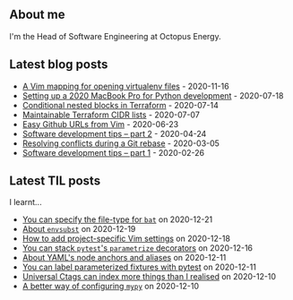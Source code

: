 ## About me
I'm the Head of Software Engineering at Octopus Energy.
## Latest blog posts
- [A Vim mapping for opening virtualenv files](https://codeinthehole.com/tips/a-vim-mapping-for-opening-virtualenv-files/) - 2020-11-16
- [Setting up a 2020 MacBook Pro for Python development](https://codeinthehole.com/guides/settings-up-a-2020-macbook-for-python-development/) - 2020-07-18
- [Conditional nested blocks in Terraform](https://codeinthehole.com/tips/conditional-nested-blocks-in-terraform/) - 2020-07-14
- [Maintainable Terraform CIDR lists](https://codeinthehole.com/tips/terraform-cidrs/) - 2020-07-07
- [Easy Github URLs from Vim](https://codeinthehole.com/tips/easy-github-urls-from-vim/) - 2020-06-23
- [Software development tips – part 2](https://codeinthehole.com/tips/software-development-tips-part2/) - 2020-04-24
- [Resolving conflicts during a Git rebase](https://codeinthehole.com/guides/resolving-conflicts-during-a-git-rebase/) - 2020-03-05
- [Software development tips – part 1](https://codeinthehole.com/tips/software-development-tips-part1/) - 2020-02-26
## Latest TIL posts
I learnt...
- [You can specify the file-type for `bat`](https://til.codeinthehole.com/posts/you-can-specify-the-filetype-for-bat/) on 2020-12-21
- [About `envsubst`](https://til.codeinthehole.com/posts/about-envsubst/) on 2020-12-19
- [How to add project-specific Vim settings](https://til.codeinthehole.com/posts/how-to-add-project-specific-vim-settings/) on 2020-12-18
- [You can stack `pytest`'s `parametrize` decorators](https://til.codeinthehole.com/posts/you-can-stack-pytests-parametrize-decorators/) on 2020-12-16
- [About YAML's node anchors and aliases](https://til.codeinthehole.com/posts/about-yamls-node-anchors-and-aliases/) on 2020-12-11
- [You can label parameterized fixtures with pytest](https://til.codeinthehole.com/posts/you-can-label-parameterized-fixtures-with-pytest/) on 2020-12-11
- [Universal Ctags can index more things than I realised](https://til.codeinthehole.com/posts/universal-ctags-can-index-more-things-than-i-realised/) on 2020-12-10
- [A better way of configuring `mypy`](https://til.codeinthehole.com/posts/a-better-way-of-configuring-mypy/) on 2020-12-10
